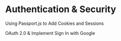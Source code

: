 # Authentication & Security 

Using Passport.js to Add Cookies and Sessions

OAuth 2.0 & Implement Sign In with Google
